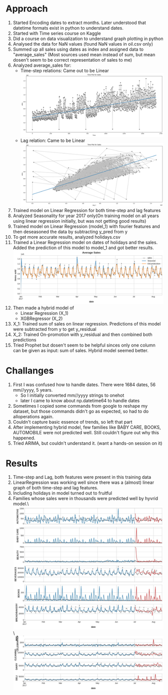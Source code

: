 # Approach
1. Started Encoding dates to extract months. Later understood that datetime formats exist in python to understand dates.
2. Started with Time series course on Kaggle
3. Did a course on data visualization to understand graph plotting in python
4. Analysed the data for NaN values (found NaN values in oil.csv only)
5. Summed up all sales using dates as index and assigned data to "average_sales" (Most sources used mean instead of sum, but mean dosen't seem to be correct representation of sales to me)
6. Analyzed average_sales for:
    * Time-step relations: Came out to be Linear\
    ![image](machine-learning\week-2\assets\timesteplineargraph.png)
    * Lag relation: Came to be Linear\
    ![image](machine-learning\week-2\assets\laglineargraph.png)
6. Trained model on Linear Regression for both time-step and lag features
7. Analyzed Seasonality for year 2017 only(On training model on all years using linear regression initially, but was not getting good results)
8. Trained model on Linear Regression (model_1) with fourier features and then deseasoned the data by subtracting y_pred from y
9. To get more accurate results, analyzed holidays.csv
10. Trained a Linear Regression model on dates of holidays and the sales. Added the prediction of this model to model_1 and got better results. \
![image](machine-learning\week-2\assets\seasonality_training_with_holodays.png)
11. Then made a hybrid model of
    * Linear Regression (X_1)
    * XGBRegressor (X_2)
12. X_1: Trained sum of sales on linear regression. Predictions of this model were subtracted from y to get y_residual
13. X_2: Trained On-promotion with y_residual and then combined both predictions
14. Tried Prophet but dosen't seem to be helpful sinces only one column can be given as input: sum of sales. Hybrid model seemed better.
# Challanges
1. First I was confused how to handle dates. There were 1684 dates, 56 mm//yyyy, 5 years.
    * So I initially converted mm//yyyy strings to onehot
    * later I came to know about np.datetime64 to handle dates
2. Sometimes I copied some commands from google to reshape my dataset, but those commands didn't go as expected, so had to do alloperations again.
3. Couldn't capture basic essence of trends, so left that part
4. After implementing hybrid model, few families like BABY CARE, BOOKS, AUTOMOBILE were not predicted well. Still couldn't figure out why this happened.
5. Tried ARIMA, but couldn't understand it. (want a hands-on session on it)
# Results
1. Time-step and Lag, both features were present in this training data
2. LinearRegression was working well since there was a (almost) linear graph of both time-step and lag features.
3. Including holidays in model turned out to fruitful
4. Families whose sales were in thousands were predicted well by hyvrid model.\ ![image](machine-learning\week-2\assets\Hybrid_model_results_1.jpg) \ ![image](machine-learning\week-2\assets\Hybrid_model_result_2.jpg)
